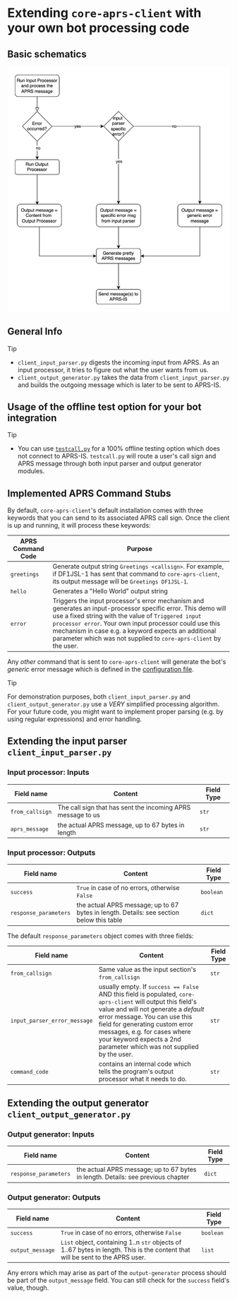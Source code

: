 # Extending `core-aprs-client` with your own bot processing code

## Basic schematics
![Workflow Input-Output Processing](../img/workflow_input_output_processing.svg)

## General Info
> [!TIP]
> - `client_input_parser.py` digests the incoming input from APRS. As an input processor, it tries to figure out what the user wants from us.
> - `client_output_generator.py` takes the data from `client_input_parser.py` and builds the outgoing message which is later to be sent to APRS-IS.

## Usage of the offline test option for your bot integration
> [!TIP]
> - You can use [`testcall.py`](../src/testcall.py) for a 100% offline testing option which does not connect to APRS-IS. `testcall.py` will route a user's call sign and APRS message through both input parser and output generator modules.

## Implemented APRS Command Stubs
By default, `core-aprs-client`'s default installation comes with three keywords that you can send to its associated APRS call sign. Once the client is up and running, it will process these keywords:

| APRS Command Code | Purpose                                                                                                                                                                                                                                                                                                                                                   |
|-------------------|-----------------------------------------------------------------------------------------------------------------------------------------------------------------------------------------------------------------------------------------------------------------------------------------------------------------------------------------------------------|
| `greetings`       | Generate output string `Greetings <callsign>`. For example, if DF1JSL-1 has sent that command to `core-aprs-client`, its output message will be `Greetings DF1JSL-1`.                                                                                                                                                                                     |
| `hello`           | Generates a "Hello World" output string                                                                                                                                                                                                                                                                                                                   |
| `error`           | Triggers the input processor's error mechanism and generates an input-processor specific error. This demo will use a fixed string with the value of `Triggered input processor error`. Your own input processor could use this mechanism in case e.g. a keyword expects an additional parameter which was not supplied to `core-aprs-client` by the user. |

Any _other_ command that is sent to `core-aprs-client` will generate the bot's _generic_ error message which is defined in the [configuration file](configuration_subsections/config_client.md).

> [!TIP]
> For demonstration purposes, both `client_input_parser.py` and `client_output_generator.py` use a _VERY_ simplified processing algorithm. For your future code, you might want to implement proper parsing (e.g. by using regular expressions) and error handling.

## Extending the input parser `client_input_parser.py`

### Input processor: Inputs

| Field name      | Content                                                     | Field Type |
|-----------------|-------------------------------------------------------------|------------|
| `from_callsign` | The call sign that has sent the incoming APRS message to us | `str`      |
| `aprs_message`  | the actual APRS message,  up to 67 bytes in length          | `str`      |

### Input processor: Outputs

| Field name            | Content                                                                                  | Field Type |
|-----------------------|------------------------------------------------------------------------------------------|------------|
| `success`             | `True` in case of no errors, otherwise `False`                                           | `boolean`  |
| `response_parameters` | the actual APRS message; up to 67 bytes in length. Details: see section below this table | `dict`     |


The default `response_parameters` object comes with three fields:

| Field name                   | Content                                                                                                                                                                                                                                                                                                                         | Field Type |
|------------------------------|---------------------------------------------------------------------------------------------------------------------------------------------------------------------------------------------------------------------------------------------------------------------------------------------------------------------------------|------------|
| `from_callsign`              | Same value as the input section's `from_callsign`                                                                                                                                                                                                                                                                               | `str`      |
| `input_parser_error_message` | usually empty. If `success == False` AND this field is populated, `core-aprs-client` will output this field's value and will not generate a _default_ error message. You can use this field for generating custom error messages, e.g. for cases where your keyword expects a 2nd parameter which was not supplied by the user. | `str`      |
| `command_code`               | contains an internal code which tells the program's output processor what it needs to do.                                                                                                                                                                                                                                       | `str`      |

## Extending the output generator `client_output_generator.py`

### Output generator: Inputs

| Field name            | Content                                                                          | Field Type |
|-----------------------|----------------------------------------------------------------------------------|------------|
| `response_parameters` | the actual APRS message; up to 67 bytes in length. Details: see previous chapter | `dict`     |

### Output generator: Outputs

| Field name         | Content                                                                                                                        | Field Type |
|--------------------|--------------------------------------------------------------------------------------------------------------------------------|------------|
| `success`          | `True` in case of no errors, otherwise `False`                                                                                 | `boolean`  |
| `output_message`   | `List` object, containing 1..n `str` objects of 1..67 bytes in length. This is the content that will be sent to the APRS user. | `list`     |

Any errors which may arise as part of the `output-generator` process should be part of the `output_message` field. You can still check for the `success` field's value, though.

